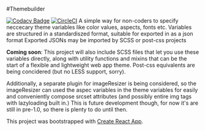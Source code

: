 #Themebuilder

[![Codacy Badge](https://api.codacy.com/project/badge/Grade/15acbf8d961241fcb01dd76ed70671c7)](https://www.codacy.com/app/olemak/themebuilder?utm_source=github.com&utm_medium=referral&utm_content=olemak/themebuilder&utm_campaign=Badge_Grade)
[![CircleCI](https://circleci.com/gh/olemak/themebuilder/tree/master.svg?style=svg)](https://circleci.com/gh/olemak/themebuilder/tree/master)
A simple way for non-coders to specify neccecary theme variables like color values, aspects, fonts etc.
Variables are structured in a standardiszed format, suitable for exported in as a json format
Exported JSONs may be imported by SCSS or post-css projects

**Coming soon**: This project will also include SCSS files that let you use these variables directly, along with utility functions and mixins that can be the start of a flexible and lightweight web app theme. Post-css equivalents are being concidered (but no LESS support, sorry).

Additionally, a separate plugin for imageResizer is being considered, so the imageResizer can used the aspec variables in the theme variables for easily and conveniently compose srcset attributes (and possibly entire img tags with lazyloading built in.) This is future development though, for now it's are still in pre-1.0, so there is plenty to do until then.

This project was bootstrapped with [Create React App](https://github.com/facebookincubator/create-react-app).
